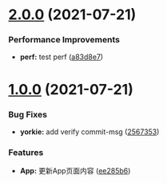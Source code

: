 # [2.0.0](https://github.com/eyunhua/code-commit-check/compare/1.0.0...2.0.0) (2021-07-21)


### Performance Improvements

* **perf:** test perf ([a83d8e7](https://github.com/eyunhua/code-commit-check/commit/a83d8e706228ef69dbae25451ec4b67ad493eb53))



# [1.0.0](https://github.com/eyunhua/code-commit-check/compare/ee285b63847ae242a8f39a543e6ae7d5f3a1141c...1.0.0) (2021-07-21)


### Bug Fixes

* **yorkie:** add verify commit-msg ([2567353](https://github.com/eyunhua/code-commit-check/commit/2567353fd82641614d2f9a7d1ac3e74eb6860f78))


### Features

* **App:** 更新App页面内容 ([ee285b6](https://github.com/eyunhua/code-commit-check/commit/ee285b63847ae242a8f39a543e6ae7d5f3a1141c))



